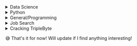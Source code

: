 ---
---
<details markdown="1">
<summary> Data Science </summary>
* [NLP Best Practices by Microsoft 👌](https://github.com/microsoft/nlp-recipes){:target="_blank"}
* [ML Tech Debt](https://www.kdnuggets.com/2020/06/nitpicking-machine-learning-technical-debt.html#.Xt5Ua3xfExk.linkedin){:target="_blank"}
* [Quick Deployment using Streamlit 🔥](https://github.com/streamlit/demo-self-driving){:target="_blank"}
* [Pytorch Official Tutorials](https://pytorch.org/tutorials/){:target="_blank"}
* [Financial Machine Learning by Hudson and Thames](https://github.com/hudson-and-thames/research){:target="_blank"}
* [David Robinson Live Coding](https://www.youtube.com/watch?v=nx5yhXAQLxw&list=PL19ev-r1GBwkuyiwnxoHTRC8TTqP8OEi8&index=45){:target="_blank"}
* [Nice Coding Habits for DS](https://www.kdnuggets.com/2020/05/coding-habits-data-scientists.html){:target="_blank"}
* [10 useful ML practices](https://www.kdnuggets.com/2020/05/10-useful-machine-learning-practices-python-developers.html#.Xs_cIuA3Y_4.linkedin){:target="_blank"}
* [Model Evaluation Metrics](https://www.kdnuggets.com/2020/05/model-evaluation-metrics-machine-learning.html){:target="_blank"}
* [Plotly Dashboard](https://plotly.com/dash/){:target="_blank"}
* [ML in Production ⬅ Read all the guidelines](https://mlinproduction.com/){:target="_blank"}
* [Useful Python Site- RealPython 💗](https://realpython.com/){:target="_blank"}
* [Basic Definitions of Models](https://blog.dataiku.com/machine-learning-explained-algorithms-are-your-friend){:target="_blank"}
* [Handling Missing Values](https://www.kdnuggets.com/2020/05/handnling-missing-values-statistical-modelling-prediction.html){:target="_blank"}
* [Project Euler](https://projecteuler.net/)
* [Markdown Basics](https://guides.github.com/pdfs/markdown-cheatsheet-online.pdf){:target="_blank"}
* [Git Basics](https://education.github.com/git-cheat-sheet-education.pdf){:target="_blank"}
* [Any Cheatsheet](https://cheatography.com/){:target="_blank"}
* [Deploy a ML Model using Flask on Heroku](https://blog.cambridgespark.com/deploying-a-machine-learning-model-to-the-web-725688b851c7){:target="_blank"}
* [Web App using Flask](https://www.freecodecamp.org/news/how-to-build-a-web-application-using-flask-and-deploy-it-to-the-cloud-3551c985e492/){:target="_blank"}
* [Flask Heroku Github Integration](https://scotch.io/@denisddesigner/flask-app-automatic-deploy-edit-from-github-to-herouku){:target="_blank"}
* [Generic Flask API for sklearn Models](https://towardsdatascience.com/a-flask-api-for-serving-scikit-learn-models-c8bcdaa41daa){:target="_blank"}
* [Full Stack with Flask](https://www.fullstackpython.com/flask.html){:target="_blank"}
* [Flask mega-tutorial](https://blog.miguelgrinberg.com/post/the-flask-mega-tutorial-part-i-hello-world){:target="_blank"}
* [Deep Learning with Pytorch](https://pytorch.org/assets/deep-learning/Deep-Learning-with-PyTorch.pdf){:target="_blank"}
* [SQL Complete Tutorial](https://mode.com/sql-tutorial/){:target="_blank"}
* [SQL Notes for Professionals](https://media-exp1.licdn.com/dms/document/C561FAQE3ybnUxx2uYg/feedshare-document-pdf-analyzed/0?e=1590638400&v=beta&t=wJwG_gyV1eFkoqq6u-ZXVm_thcyFsSLaqgDYM9AWiPI){:target="_blank"}
* [SQL Cheatsheet Slides](https://media-exp1.licdn.com/dms/document/C561FAQFDd-Wdnr-64A/feedshare-document-pdf-analyzed/0?e=1590638400&v=beta&t=5SVXHjXRLF_JTnax3yo0DS-NDajFIhZ5ZC5v_JvxFEI){:target="_blank"}
* [Kaggle 😅](https://www.kaggle.com/){:target="_blank"}
* [Analytics Vidhya](https://www.analyticsvidhya.com/){:target="_blank"}
* [Numerical Intuition](https://datasciencecareermap.com/2019/05/17/why-numerical-intuition-is-the-most-important-data-science-skill-i-screen-for/){:target="_blank"}
* [Google Machine Learning Crash Course](https://developers.google.com/machine-learning/crash-course){:target="_blank"}
* [Microsoft Forecasting Best Practices](https://microsoft.github.io/forecasting/){:target="_blank"}
* [Solve NLP Problems](https://towardsdatascience.com/a-practitioners-guide-to-natural-language-processing-part-i-processing-understanding-text-9f4abfd13e72){:target="_blank"}
* [Solve 90% NLP Problems like this](https://www.oreilly.com/content/how-to-solve-90-of-nlp-problems-a-step-by-step-guide/){:target="_blank"}
* [NLTK Book ⚠](https://www.nltk.org/book/){:target="_blank"}
* [Stanford NLP Course 👌](http://web.stanford.edu/class/cs224n/){:target="_blank"}
* [Spacy Cheatsheet](https://www.datacamp.com/community/blog/spacy-cheatsheet){:target="_blank"}
* [NLP Cheatsheet](https://cheatography.com/murenei/cheat-sheets/natural-language-processing-with-python-and-nltk/){:target="_blank"}
* [Google Resource Library](https://techdevguide.withgoogle.com/resources/working-existing-code/?programming_languages=python#!){:target="_blank"}
* [Practicing Data Science Case Studies](https://cdn.oreillystatic.com/en/assets/1/event/292/Practicing%20data%20science_%20A%20collection%20of%20case%20studies%20Presentation.pdf){:target="_blank"}
* [Daily Data Science Curriculum Schedule 🦥](https://docs.google.com/spreadsheets/d/e/2PACX-1vSSmw9A7qihHws_jtltPz18WnA1zEW6bJH0G9YHiwCOwynnY4y7xfiQ4Pry4UPkOpoiVtw-s26eV7xN/pubhtml){:target="_blank"}
* [4 Day Deep Learning Agenda 🍕](https://docs.google.com/document/d/e/2PACX-1vQDhZIgIqFEwyWinAFPtKc_huiACF4Ze3lUr4xUyZuXXEsFB8vuUsw4U00ykaSamSLh1ViUGzj8ar4T/pub){:target="_blank"}
* [Machine Learning Cheatsheet 📃](https://stanford.edu/~shervine/teaching/cs-229/cheatsheet-machine-learning-tips-and-tricks){:target="_blank"}
* [Polo Club of Data Science to visualize AI 😎](https://poloclub.github.io/){:target="_blank"}
* [Data Engineering Interview Questions](https://github.com/andkret/Cookbook/blob/master/sections/08-InterviewQuestions.md){:target="_blank"}
* [Data Engineering Basic Skills](https://github.com/andkret/Cookbook/blob/master/sections/02-BasicSkills.md#os-basics){:target="_blank"}
</details>
<details markdown="1">
<summary> Python </summary>
* [Memoize Decorator](http://code.activestate.com/recipes/578231-probably-the-fastest-memoization-decorator-in-the-/){:target="_blank"} 
* [Python Optimization Tricks](https://www.techbeamers.com/python-code-optimization-tips-tricks/#h5){:target="_blank"}
* [Python Basic Tricks](https://hackernoon.com/python-tricks-101-2836251922e0){:target="_blank"}
* [Comprehensive Guide of PyTricks](https://github.com/brennerm/PyTricks){:target="_blank"}
* [Full Stack Web Development](https://www.fullstackpython.com/table-of-contents.html){:target="_blank"}
* [Python Host Anywhere](https://www.pythonanywhere.com/){:target="_blank"}
</details>
<details markdown="1">
<summary> General/Programming </summary>
* [Bash Cheatsheet](https://devhints.io/bash){:target="_blank"}
* [Good Coding Habits](https://www.thoughtworks.com/insights/blog/coding-habits-data-scientists){:target="_blank"}
* [How to debug for novices](http://blog.codeunion.io/2014/09/03/teaching-novices-how-to-debug-code/){:target="_blank"}
* [Git first contribution](https://www.dataschool.io/how-to-contribute-on-github/){:target="_blank"}
</details>
<details markdown="1">
<summary> Job Search </summary>
* [Productivity Manager](https://clockify.me/tracker){:target="_blank"}
* [Action verbs for resume](https://www.themuse.com/advice/185-powerful-verbs-that-will-make-your-resume-awesome){:target="_blank"}
* [Lizzy Ann Job Search Tips](https://drive.google.com/file/d/1oP634FRjQGeuGM9XLeC0YUwgOysbKQc8/view){:target="_blank"}
* [Lizzy Ann Job Search Tips 2](https://drive.google.com/file/d/10b9NZDhPbUOW_C7108IKe9ev6Ed2UG7F/view){:target="_blank"}
* [Tesla Recruiter Tips](https://docs.google.com/document/u/1/d/e/2PACX-1vQpvbP8lzPvZrNvrX58UlacpQiLgh1fBQYfOS2pEJZvp-zOb9uKQJYKSsDQ6mJWoPf3H09OmdrLDcaK/pub){:target="_blank"}
* [Github Guide for International Students](https://github.com/Effective-Immediately/effective-immediately#us-work-visas){:target="_blank"}
</details>
<details markdown="1">
<summary> Cracking TripleByte </summary>
* [TripleByte](https://triplebyte.com/){:target="_blank"}
* [Sample TripleByte Experience](https://medium.com/@smohajer85/my-triplebyte-experience-6ff51806160f){:target="_blank"}
* [Implement Linear Regression with Gradient Descent](https://towardsdatascience.com/linear-regression-using-gradient-descent-97a6c8700931){:target="_blank"}
* [kNN in Production](https://blog.dominodatalab.com/summary-using-k-nn-production/){:target="_blank"}
* [Gaussian Processes](https://distill.pub/2019/visual-exploration-gaussian-processes/){:target="_blank"}
* [Bayesian Applications](https://twiecki.io/archives.html){:target="_blank"}
* [Domino Data Science Blog](https://blog.dominodatalab.com/){:target="_blank"}
* [Technical Debt in Machine Learning](https://research.google/pubs/pub43146/){:target="_blank"}
* [Teach yourself CS](https://teachyourselfcs.com/#algorithms){:target="_blank"}
</details>

😅 That's it for now! Will update if I find anything interesting!
